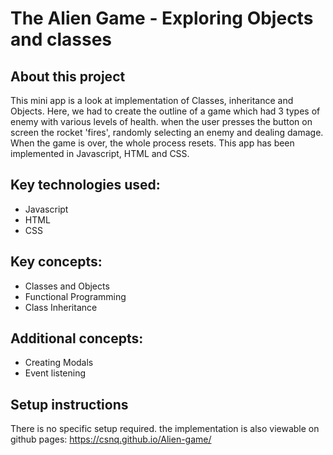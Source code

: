 # The Alien Game - Exploring Objects and classes 

## About this project
This mini app is a look at implementation of Classes, inheritance and Objects. Here, we had to create the outline of a game which had 3 types of enemy with various levels of health. when the user presses the button on screen the rocket 'fires', randomly selecting an enemy and dealing damage. When the game is over, the whole process resets. This app has been implemented in Javascript, HTML and CSS.

## Key technologies used:
* Javascript
* HTML
* CSS


## Key concepts:
* Classes and Objects
* Functional Programming 
* Class Inheritance 

## Additional concepts:
* Creating Modals
* Event listening


## Setup instructions
There is no specific setup required. the implementation is also viewable on github pages: https://csnq.github.io/Alien-game/